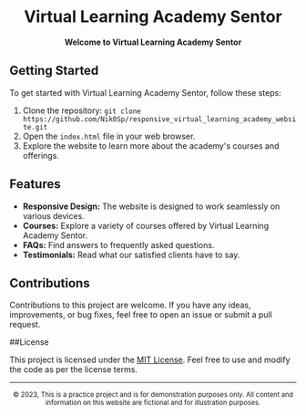 <div align="center">
  <h1>Virtual Learning Academy Sentor</h1>
</div>



<div align="center">
  <strong>Welcome to Virtual Learning Academy Sentor</strong>
</div>

## Getting Started

To get started with Virtual Learning Academy Sentor, follow these steps:

1. Clone the repository: `git clone https://github.com/Nik0Sp/responsive_virtual_learning_academy_website.git`
2. Open the `index.html` file in your web browser.
3. Explore the website to learn more about the academy's courses and offerings.

## Features

- **Responsive Design:** The website is designed to work seamlessly on various devices.
- **Courses:** Explore a variety of courses offered by Virtual Learning Academy Sentor.
- **FAQs:** Find answers to frequently asked questions.
- **Testimonials:** Read what our satisfied clients have to say.

## Contributions

Contributions to this project are welcome. If you have any ideas, improvements, or bug fixes, feel free to open an issue or submit a pull request.

##License

This project is licensed under the [MIT License](https://opensource.org/licenses/MIT). Feel free to use and modify the code as per the license terms.

---

<div align="center">
  <small>&copy; 2023, This is a practice project and is for demonstration purposes only. All content and information on this website are fictional and for illustration purposes.</small>
</div>